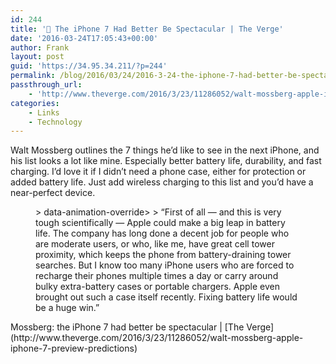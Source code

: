 ```yaml
---
id: 244
title: '🔗 The iPhone 7 Had Better Be Spectacular | The Verge'
date: '2016-03-24T17:05:43+00:00'
author: Frank
layout: post
guid: 'https://34.95.34.211/?p=244'
permalink: /blog/2016/03/24/2016-3-24-the-iphone-7-had-better-be-spectacular-the-verge/
passthrough_url:
    - 'http://www.theverge.com/2016/3/23/11286052/walt-mossberg-apple-iphone-7-preview-predictions'
categories:
    - Links
    - Technology
---
```


Walt Mossberg outlines the 7 things he’d like to see in the next iPhone, and his list looks a lot like mine. Especially better battery life, durability, and fast charging. I’d love it if I didn’t need a phone case, either for protection or added battery life. Just add wireless charging to this list and you’d have a near-perfect device.

<figure>> data-animation-override&gt;  
> <span>“</span>First of all — and this is very tough scientifically — Apple could make a big leap in battery life. The company has long done a decent job for people who are moderate users, or who, like me, have great cell tower proximity, which keeps the phone from battery-draining tower searches. But I know too many iPhone users who are forced to recharge their phones multiple times a day or carry around bulky extra-battery cases or portable chargers. Apple even brought out such a case itself recently. Fixing battery life would be a huge win.<span>”</span>

</figure>Mossberg: the iPhone 7 had better be spectacular | [The Verge](http://www.theverge.com/2016/3/23/11286052/walt-mossberg-apple-iphone-7-preview-predictions)